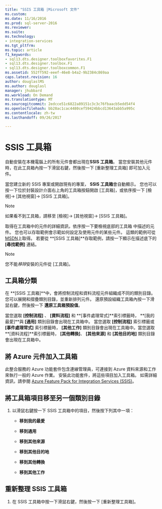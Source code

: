 ```yaml
---
title: "SSIS 工具箱 |Microsoft 文件"
ms.custom: 
ms.date: 11/16/2016
ms.prod: sql-server-2016
ms.reviewer: 
ms.suite: 
ms.technology:
- integration-services
ms.tgt_pltfrm: 
ms.topic: article
f1_keywords:
- sql13.dts.designer.toolboxfavorites.F1
- sql13.dts.designer.toolbox.F1
- sql13.dts.designer.toolboxcommon.F1
ms.assetid: 552ff592-eeef-46e8-b4a2-9b2384c869aa
caps.latest.revision: 16
author: douglaslMS
ms.author: douglasl
manager: jhubbard
ms.workload: On Demand
ms.translationtype: MT
ms.sourcegitcommit: 2edcce51c6822a89151c3c3c76fbaacb5edd54f4
ms.openlocfilehash: bb28ac1cac4480cef59424bbcd13643abb5a995c
ms.contentlocale: zh-tw
ms.lasthandoff: 09/26/2017

---
```

# <a name="ssis-toolbox"></a>SSIS 工具箱
  自動安裝在本機電腦上的所有元件會都出現在**SSIS 工具箱**。 當您安裝其他元件時，在此工具箱內按一下滑鼠右鍵，然後按一下 [重新整理工具箱] 即可加入元件。  
 
 當您建立新的 SSIS 專案或開啟現有的專案， **SSIS 工具箱**會自動顯示。 您也可以按一下位於封裝設計介面右上角的工具箱按鈕開啟 [工具箱]，或依序按一下 [檢視]-> [其他視窗]-> [SSIS 工具箱]。
 
 > [!NOTE]
> 如果看不到工具箱，請移至 [檢視]-> [其他視窗]-> [SSIS 工具箱]。
 
取得在工具箱中的元件的詳細資訊，依序按一下要檢視底部的工具箱 中描述的元件。 您也可以存取範例會示範如何設定及使用元件的某些元件。 這類的範例可從 [MSDN](http://go.microsoft.com/fwlink/?LinkId=259189)上取得。 若要從 **[SSIS 工具箱]**存取範例，請按一下顯示在描述底下的 **[尋找範例]** 連結。  
  
> [!NOTE]
> 您不能*移除*安裝的元件從 [工具箱]。  

## <a name="toolbox-categories"></a>工具箱分類
 在 **[SSIS 工具箱]**中，會將控制流程和資料流程元件組織成不同的類別目錄。  您可以展開和摺疊類別目錄，並重新排列元件。  還原預設組織工具箱內按一下滑鼠右鍵，然後按一下 **還原工具箱預設值**。  
  
 當您選取 **[控制流程]** 、 **[資料流程]** 和 **[事件處理常式]**索引標籤時， **[我的最愛]**與 **[通用]** 類別目錄會出現在工具箱中。 當您選取 **[控制流程]** 索引標籤或 **[事件處理常式]** 索引標籤時， **[其他工作]** 類別目錄會出現在工具箱中。當您選取 **[資料流程]**索引標籤時， **[其他轉換]**、 **[其他來源]** 和 **[其他目的地]** 類別目錄會出現在工具箱中。  

 ## <a name="add-azure-components-to-the-toolbox"></a>將 Azure 元件加入工具箱  
 此整合服務的 Azure 功能套件包含連線管理員，可連接到 Azure 資料來源和工作來執行一般的 Azure 作業。 安裝此功能套件，將這些項目加入工具箱。 如需詳細資訊，請參閱 [Azure Feature Pack for Integration Services &#40;SSIS&#41;](../integration-services/azure-feature-pack-for-integration-services-ssis.md)。  

## <a name="move-a-toolbox-item-to-another-category"></a>將工具箱項目移至另一個類別目錄  
  
1.  以滑鼠右鍵按一下 SSIS 工具箱中的項目，然後按下列其中一項：  
  
    -   **移到我的最愛**  
  
    -   **移到通用**  
  
    -   **移到其他來源**  
  
    -   **移到其他目的地**  
  
    -   **移到其他轉換**  
  
    -   **移到其他工作**  
  
## <a name="refresh-the-ssis-toolbox"></a>重新整理 SSIS 工具箱  
  
1.  在 SSIS 工具箱中按一下滑鼠右鍵，然後按一下 [重新整理工具箱]。  


